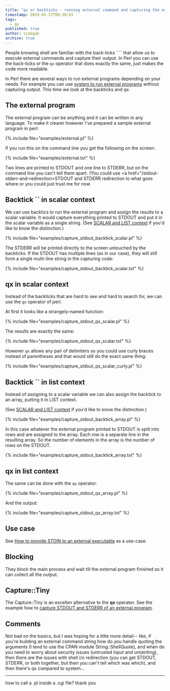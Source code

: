 ```yaml
---
title: "qx or backticks - running external command and capturing the output"
timestamp: 2019-05-17T08:30:01
tags:
  - qx
published: true
author: szabgab
archive: true
---
```



People knowing shell are familiar with the back-ticks ```` that allow us to execute external commands and capture
their output. In Perl you can use the back-ticks or the `qx` operator that does exactly the same, just makes the
code more readable.

In Perl there are several ways to run external programs depending on your needs.
For example you can use [system to run external programs](/running-external-programs-from-perl) without
capturing output. This time we look at the backticks and qx.


## The external program

The external program can be anything and it can be written in any language. To make it clearer however I've prepared a
sample external program in perl:

{% include file="examples/external.pl" %}

If you run this on the command line you get the following on the screen:

{% include file="examples/external.txt" %}

Two lines are printed to STDOUT and one line to STDERR, but on the command line you can't tell them apart. (You could
use <a href="/stdout-stderr-and-redirection>STDOUT and STDERR redirection</a> to what goes where or you could just trust
me for now.

## Backtick `` in scalar context

We can use backtics to run the external program and assign the results to a scalar variable. It would capture everything
printed to STDOUT and put it in the scalar variable as a single string.
(See [SCALAR and LIST context](/scalar-and-list-context-in-perl) if you'd like to know the distinction.)

{% include file="examples/capture_stdout_backtick_scalar.pl" %}

The STDERR will be printed directly to the screen untouched by the backticks. If the STDOUT has multiple lines (as in
our case), they will still form a single multi-line string in the capturing code:

{% include file="examples/capture_stdout_backtick_scalar.txt" %}


## qx in scalar context

Instead of the backticks that are hard to see and hard to search for, we can use the `qx` operator of perl.

At first it looks like a strangely-named function:

{% include file="examples/capture_stdout_qx_scalar.pl" %}

The results are exactly the same:

{% include file="examples/capture_stdout_qx_scalar.txt" %}

However `qx` allows any pair of delimiters so you could use curly braces instead of parentheses
and that would still do the exact same thing:

{% include file="examples/capture_stdout_qx_scalar_curly.pl" %}


## Backtick `` in list context

Instead of assigning to a scalar variable we can also assign the backtick to an array, putting it in LIST context.

(See [SCALAR and LIST context](/scalar-and-list-context-in-perl) if you'd like to know the distinction.)

{% include file="examples/capture_stdout_backtick_array.pl" %}

In this case whatever the external program printed to STDOUT is split into rows and are assigned to the array. Each row
is a separate line in the resulting array. So the number of elements in the array is the number of rows on the STDOUT.

{% include file="examples/capture_stdout_backtick_array.txt" %}

## qx in list context

The same can be done with the `qx` operator.

{% include file="examples/capture_stdout_qx_array.pl" %}

And the output:

{% include file="examples/capture_stdout_qx_array.txt" %}


## Use case

See [How to provide STDIN to an external executable](/how-to-provide-stdin-to-an-external-executable) as a
use-case.

## Blocking

They block the main process and wait till the external program finished so it can collect all the output.

## Capture::Tiny

The Capture::Tiny is an excellen alternative to the **qx** operator. See the example how to
[capture STDOUT and STDERR of an external program](/capture-stdout-stderr-of-external-program).

## Comments

Not bad on the basics, but I was hoping for a little more detail-- like, if you're building an external command string how do you handle quoting the arguments (I tend to use the CPAN module String::ShellQuote), and when do you need to worry about security issues (untrusted input and untainting), then there are the issues with shell i/o redirection (you can get STDOUT, STDERR, or both together, but then you can't tell which was which), and then there's qx compared to system...

<hr>

how to call a .pl inside a .cgi file? thank you
